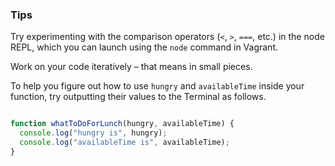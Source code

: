 ### Tips

Try experimenting with the comparison operators (`<`, `>`, `===`, etc.) in the node REPL, which you can launch using the `node` command in Vagrant.

Work on your code iteratively – that means in small pieces.

To help you figure out how to use `hungry` and `availableTime` inside your function, try outputting their values to the Terminal as follows.
```javascript

function whatToDoForLunch(hungry, availableTime) {
  console.log("hungry is", hungry);
  console.log("availableTime is", availableTime);
}

```